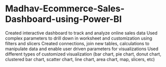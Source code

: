 # Madhav-Ecommerce-Sales-Dashboard-using-Power-BI
Created interactive dashboard to track and analyze online sales data 
Used complex parameters to drill down in worksheet and customization using filters and slicers 
Created connections, join new tables, calculations to manipulate data and enable user driven parameters for visualizations 
Used different types of customized visualization (bar chart, pie chart, donut chart, clustered bar chart, scatter chart, line chart, area chart, map, slicers, etc)
